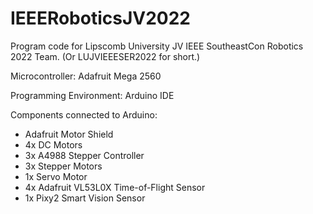 # IEEERoboticsJV2022

Program code for Lipscomb University JV IEEE SoutheastCon Robotics 2022 Team. (Or LUJVIEEESER2022 for short.)

Microcontroller: Adafruit Mega 2560

Programming Environment: Arduino IDE

Components connected to Arduino:
- Adafruit Motor Shield
- 4x DC Motors
- 3x A4988 Stepper Controller
- 3x Stepper Motors
- 1x Servo Motor
- 4x Adafruit VL53L0X Time-of-Flight Sensor
- 1x Pixy2 Smart Vision Sensor
